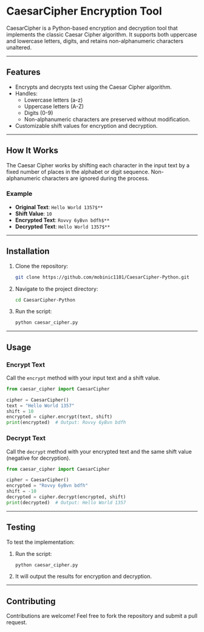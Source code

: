 # CaesarCipher Encryption Tool

CaesarCipher is a Python-based encryption and decryption tool that implements the classic Caesar Cipher algorithm. It supports both uppercase and lowercase letters, digits, and retains non-alphanumeric characters unaltered.

---

## Features

- Encrypts and decrypts text using the Caesar Cipher algorithm.
- Handles:
  - Lowercase letters (a-z)
  - Uppercase letters (A-Z)
  - Digits (0-9)
  - Non-alphanumeric characters are preserved without modification.
- Customizable shift values for encryption and decryption.

---

## How It Works

The Caesar Cipher works by shifting each character in the input text by a fixed number of places in the alphabet or digit sequence. Non-alphanumeric characters are ignored during the process.

### Example

- **Original Text**: `Hello World 1357$**`
- **Shift Value**: `10`
- **Encrypted Text**: `Rovvy 6yBvn bdfh$**`
- **Decrypted Text**: `Hello World 1357$**`

---

## Installation

1. Clone the repository:
   ```bash
   git clone https://github.com/mobinic1101/CaesarCipher-Python.git
   ```
2. Navigate to the project directory:
   ```bash
   cd CaesarCipher-Python
   ```
3. Run the script:
   ```bash
   python caesar_cipher.py
   ```

---

## Usage

### Encrypt Text

Call the `encrypt` method with your input text and a shift value.

```python
from caesar_cipher import CaesarCipher

cipher = CaesarCipher()
text = "Hello World 1357"
shift = 10
encrypted = cipher.encrypt(text, shift)
print(encrypted)  # Output: Rovvy 6yBvn bdfh
```

### Decrypt Text

Call the `decrypt` method with your encrypted text and the same shift value (negative for decryption).

```python
from caesar_cipher import CaesarCipher

cipher = CaesarCipher()
encrypted = "Rovvy 6yBvn bdfh"
shift = -10
decrypted = cipher.decrypt(encrypted, shift)
print(decrypted)  # Output: Hello World 1357
```

---

## Testing

To test the implementation:

1. Run the script:
   ```bash
   python caesar_cipher.py
   ```
2. It will output the results for encryption and decryption.

---

## Contributing

Contributions are welcome! Feel free to fork the repository and submit a pull request.

